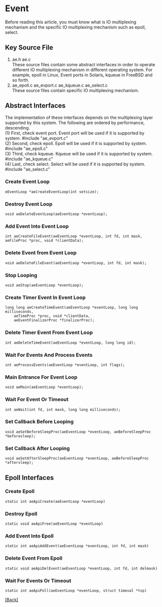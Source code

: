 # Event
Before reading this article, you must know what is IO multiplexing mechanism and the specific IO multiplexing mechanism such as epoll, select.
## Key Source File
1. ae.h ae.c  
    These source files contain some abstract interfaces in order to operate different IO multiplexing mechanism in different operating system. For example, epoll in Linux, Event ports in Solaris, kqueue in FreeBSD and so forth.  
2. ae_epoll.c ae_evport.c ae_kqueue.c ae_select.c  
    These source files contain specific IO multiplexing mechanism.  
## Abstract Interfaces
The implementation of these interfaces depends on the multiplexing layer supported by this system. The following are ordered by performance, descending.  
(1) First, check event port. Event port will be used if it is supported by system. #include "ae_evport.c"  
(2) Second, check epoll. Epoll will be used if it is supported by system. #include "ae_epoll.c"  
(3) Third, check kqueue. Kqueue will be used if it is supported by system. #include "ae_kqueue.c"  
(4) Last, check select. Select will be used if it is supported by system. #include "ae_select.c"  
### Create Event Loop
    eEventLoop *aeCreateEventLoop(int setsize);
### Destroy Event Loop
    void aeDeleteEventLoop(aeEventLoop *eventLoop);
### Add Event Into Event Loop
    int aeCreateFileEvent(aeEventLoop *eventLoop, int fd, int mask, aeFileProc *proc, void *clientData);
### Delete Event from Event Loop
    void aeDeleteFileEvent(aeEventLoop *eventLoop, int fd, int mask);
### Stop Looping
    void aeStop(aeEventLoop *eventLoop);
### Create Timer Event In Event Loop
    long long aeCreateTimeEvent(aeEventLoop *eventLoop, long long milliseconds,
        aeTimeProc *proc, void *clientData,
        aeEventFinalizerProc *finalizerProc);
### Delete Timer Event From Event Loop
    int aeDeleteTimeEvent(aeEventLoop *eventLoop, long long id);
### Wait For Events And Process Events
    int aeProcessEvents(aeEventLoop *eventLoop, int flags);
### Main Entrance For Event Loop
    void aeMain(aeEventLoop *eventLoop);
### Wait For Event Or Timeout
    int aeWait(int fd, int mask, long long milliseconds);
### Set Callback Before Looping
    void aeSetBeforeSleepProc(aeEventLoop *eventLoop, aeBeforeSleepProc *beforesleep);
### Set Callback After Looping
    void aeSetAfterSleepProc(aeEventLoop *eventLoop, aeBeforeSleepProc *aftersleep);
## Epoll Interfaces
### Create Epoll
    static int aeApiCreate(aeEventLoop *eventLoop)
### Destroy Epoll
    static void aeApiFree(aeEventLoop *eventLoop)
### Add Event Into Epoll
    static int aeApiAddEvent(aeEventLoop *eventLoop, int fd, int mask)
### Delete Event From Epoll
    static void aeApiDelEvent(aeEventLoop *eventLoop, int fd, int delmask)
### Wait For Events Or Timeout
    static int aeApiPoll(aeEventLoop *eventLoop, struct timeval *tvp)  

[\[Back\]](https://github.com/Hankin-Liu/hankin.github.io/blob/master/redis/Redis_Analysis.md)

